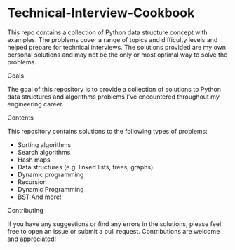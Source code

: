 # Technical-Interview-Cookbook
This repo contains a collection of Python data structure concept with examples. The problems cover a range of topics and difficulty levels and helped prepare for technical interviews. The solutions provided are my own personal solutions and may not be the only or most optimal way to solve the problems. 

Goals

The goal of this repository is to provide a collection of solutions to Python data structures and algorithms problems I've encountered throughout my engineering career. 

Contents

This repository contains solutions to the following types of problems:
- Sorting algorithms
- Search algorithms
- Hash maps
- Data structures (e.g. linked lists, trees, graphs)
- Dynamic programming
- Recursion
- Dynamic Programming
- BST
And more!

Contributing

If you have any suggestions or find any errors in the solutions, please feel free to open an issue or submit a pull request. Contributions are welcome and appreciated!
